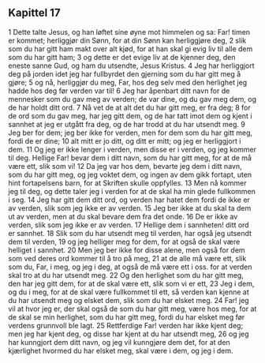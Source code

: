 ## Kapittel 17

1 Dette talte Jesus, og han løftet sine øyne mot himmelen og sa: Far! timen er kommet; herliggjør din Sønn, for at din Sønn kan herliggjøre deg,
2 slik som du har gitt ham makt over alt kjød, for at han skal gi evig liv til alle dem som du har gitt ham;
3 og dette er det evige liv at de kjenner deg, den eneste sanne Gud, og ham du utsendte, Jesus Kristus.
4 Jeg har herliggjort deg på jorden idet jeg har fullbyrdet den gjerning som du har gitt meg å gjøre;
5 og nå, herliggjør du meg, Far, hos deg selv med den herlighet jeg hadde hos deg før verden var til!
6 Jeg har åpenbart ditt navn for de mennesker som du gav meg av verden; de var dine, og du gav meg dem, og de har holdt ditt ord.
7 Nå vet de at alt det du har gitt meg, er fra deg;
8 for de ord som du gav meg, har jeg gitt dem, og de har tatt imot dem og kjent i sannhet at jeg er utgått fra deg, og de har trodd at du har utsendt meg.
9 Jeg ber for dem; jeg ber ikke for verden, men for dem som du har gitt meg, fordi de er dine;
10 alt mitt er jo ditt, og ditt er mitt; og jeg er herliggjort i dem.
11 Og jeg er ikke lenger i verden, men disse er i verden, og jeg kommer til deg. Hellige Far! bevar dem i ditt navn, som du har gitt meg, for at de må være ett, slik som vi!
12 Da jeg var hos dem, bevarte jeg dem i ditt navn, som du har gitt meg, og jeg voktet dem, og ingen av dem gikk fortapt, uten hint fortapelsens barn, for at Skriften skulle oppfylles.
13 Men nå kommer jeg til deg, og dette taler jeg i verden for at de skal ha min glede fullkommen i seg.
14 Jeg har gitt dem ditt ord, og verden har hatet dem fordi de ikke er av verden, slik som jeg ikke er av verden.
15 Jeg ber ikke at du skal ta dem ut av verden, men at du skal bevare dem fra det onde.
16 De er ikke av verden, slik som jeg ikke er av verden.
17 Hellige dem i sannheten! ditt ord er sannhet.
18 Slik som du har utsendt meg til verden, har også jeg utsendt dem til verden,
19 og jeg helliger meg for dem, for at også de skal være helliget i sannhet.
20 Men jeg ber ikke for disse alene, men også for dem som ved deres ord kommer til å tro på meg,
21 at de alle må være ett, slik som du, Far, i meg, og jeg i deg, at også de må være ett i oss. for at verden skal tro at du har utsendt meg.
22 Og den herlighet som du har gitt meg, den har jeg gitt dem, for at de skal være ett, slik som vi er ett,
23 Jeg i dem, og du i meg, for at de skal være fullkommet til ett, så verden kan kjenne at du har utsendt meg og elsket dem, slik som du har elsket meg.
24 Far! jeg vil at hvor jeg er, der skal også de som du har gitt meg, være hos meg, for at de skal se min herlighet, som du har gitt meg, fordi du har elsket meg før verdens grunnvoll ble lagt.
25 Rettferdige Far! verden har ikke kjent deg; men jeg har kjent deg, og disse har kjent at du har utsendt meg,
26 og jeg har kunngjort dem ditt navn, og jeg vil kunngjøre dem det, for at den kjærlighet hvormed du har elsket meg, skal være i dem, og jeg i dem.
